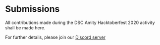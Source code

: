# Submissions

All contributions made during the DSC Amity Hacktoberfest 2020 activity shall be made here.

For further details, please join our [Discord server](http://bit.ly/dsc-amity-discord)